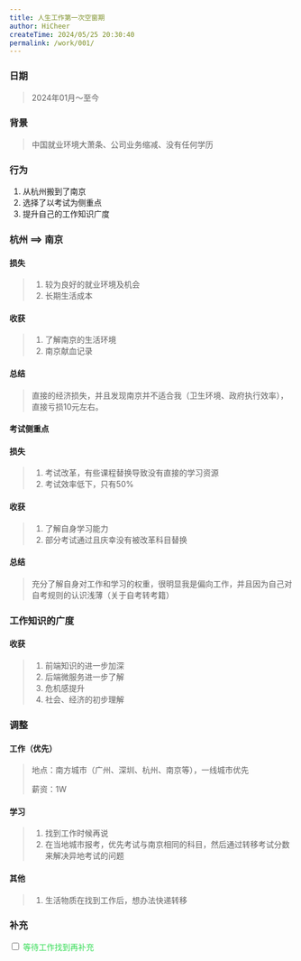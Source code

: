 ```yaml
---
title: 人生工作第一次空窗期
author: HiCheer
createTime: 2024/05/25 20:30:40
permalink: /work/001/
---
```


### 日期

> 2024年01月～至今

### 背景

> 中国就业环境大萧条、公司业务缩减、没有任何学历

### 行为

1. 从杭州搬到了南京
2. 选择了以考试为侧重点
3. 提升自己的工作知识广度

### 杭州 ==> 南京

#### 损失

> 1. 较为良好的就业环境及机会
> 2. 长期生活成本

#### 收获

> 1. 了解南京的生活环境
> 2. 南京献血记录

#### 总结

> 直接的经济损失，并且发现南京并不适合我（卫生环境、政府执行效率），直接亏损10元左右。

#### 考试侧重点

#### 损失

> 1. 考试改革，有些课程替换导致没有直接的学习资源
> 2. 考试效率低下，只有50%

#### 收获

> 1. 了解自身学习能力
> 2. 部分考试通过且庆幸没有被改革科目替换

#### 总结

> 充分了解自身对工作和学习的权重，很明显我是偏向工作，并且因为自己对自考规则的认识浅薄（关于自考转考籍）

### 工作知识的广度

#### 收获

> 1. 前端知识的进一步加深
> 2. 后端微服务进一步了解
> 3. 危机感提升
> 4. 社会、经济的初步理解

### 调整

#### 工作（优先）

> 地点：南方城市（广州、深圳、杭州、南京等），一线城市优先
>
> 薪资：1W

#### 学习

> 1. 找到工作时候再说
> 2. 在当地城市报考，优先考试与南京相同的科目，然后通过转移考试分数来解决异地考试的问题

#### 其他

> 1. 生活物质在找到工作后，想办法快递转移

### 补充

<input type="checkbox"> <span style="color: #33dc54;">等待工作找到再补充</span>

